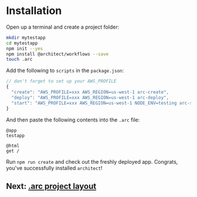 # Installation

Open up a terminal and create a project folder:

```bash
mkdir mytestapp
cd mytestapp
npm init --yes
npm install @architect/workflows --save
touch .arc
```

Add the following to `scripts` in the `package.json`:

```javascript
// don't forget to set up your AWS_PROFILE
{
  "create": "AWS_PROFILE=xxx AWS_REGION=us-west-1 arc-create",
  "deploy": "AWS_PROFILE=xxx AWS_REGION=us-west-1 arc-deploy",
  "start": "AWS_PROFILE=xxx AWS_REGION=us-west-1 NODE_ENV=testing arc-sandbox"
}
```

And then paste the following contents into the `.arc` file:

```arc
@app
testapp

@html
get /
```

Run `npm run create` and check out the freshly deployed app. Congrats, you've successfully installed `architect`!

## Next: [.arc project layout](/quickstart/arc-project-layout)
